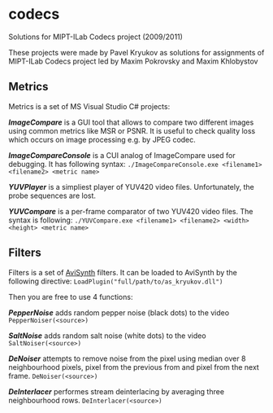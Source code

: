 # codecs
Solutions for MIPT-ILab Codecs project (2009/2011)

These projects were made by Pavel Kryukov as solutions for assignments of MIPT-ILab Codecs project led by Maxim Pokrovsky and Maxim Khlobystov

## Metrics ##

Metrics is a set of MS Visual Studio C# projects:

**_ImageCompare_** is a GUI tool that allows to compare two different images using common metrics like MSR or PSNR. It is useful to check quality loss which occurs on image processing e.g. by JPEG codec.

**_ImageCompareConsole_** is a CUI analog of ImageCompare used for debugging. It has following syntax:
`./ImageCompareConsole.exe <filename1> <filename2> <metric name>`

**_YUVPlayer_** is a simpliest player of YUV420 video files. Unfortunately, the probe sequences are lost.

**_YUVCompare_** is a per-frame comparator of two YUV420 video files. The syntax is following:
`./YUVCompare.exe <filename1> <filename2> <width> <height> <metric name>`

## Filters ##

Filters is a set of [AviSynth](http://avisynth.nl/index.php/Main_Page) filters. It can be loaded to AviSynth by the following directive:
`LoadPlugin("full/path/to/as_kryukov.dll")`

Then you are free to use 4 functions:

**_PepperNoise_** adds random pepper noise (black dots) to the video
`PepperNoiser(<source>)`

**_SaltNoise_** adds random salt noise (white dots) to the video
`SaltNoiser(<source>)`

**_DeNoiser_** attempts to remove noise from the pixel using median over 8 neighbourhood pixels, pixel from the previous from and pixel from the next frame.
`DeNoiser(<source>)`

**_DeInterlacer_** performes stream deinterlacing by averaging three neighbourhood rows.
`DeInterlacer(<source>)`

